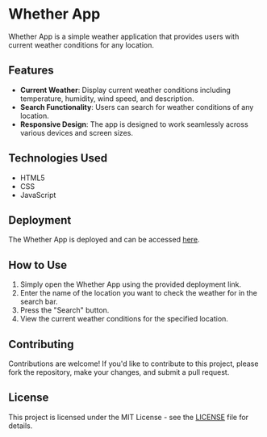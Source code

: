 # Whether App
Whether App is a simple weather application that provides users with current weather conditions for any location.

## Features

- **Current Weather**: Display current weather conditions including temperature, humidity, wind speed, and description.
- **Search Functionality**: Users can search for weather conditions of any location.
- **Responsive Design**: The app is designed to work seamlessly across various devices and screen sizes.

## Technologies Used

- HTML5
- CSS
- JavaScript

## Deployment

The Whether App is deployed and can be accessed [here](https://vivekkumar9525.github.io/Whether-App/).

## How to Use

1. Simply open the Whether App using the provided deployment link.
2. Enter the name of the location you want to check the weather for in the search bar.
3. Press the "Search" button.
4. View the current weather conditions for the specified location.


## Contributing

Contributions are welcome! If you'd like to contribute to this project, please fork the repository, make your changes, and submit a pull request.

## License

This project is licensed under the MIT License - see the [LICENSE](LICENSE) file for details.
